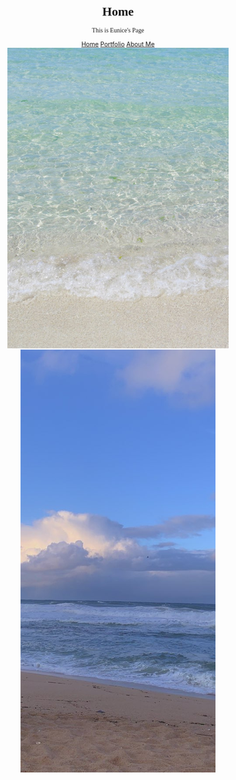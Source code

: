 <!DOCTYPE html>
<html>
<head>
<body>
<center>
<h1 style="font-family:verdana;">Home</h1>
<p style="font-family:verdana;">This is Eunice's Page</p>
 
 
</html>
<html lang="en">
 <head>
  <center>
    <a href="index.html">Home</a> 
    <a href="portfolio.html">Portfolio</a>
    <a href="aboutme.html">About Me</a>


  </body>
<center>
 <img src=ocean1.jpeg>
 <top>
 <left>
 <side>
 <img src=ocean2.jpeg width:150;height:150
</html>





